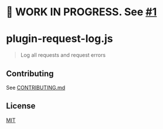 # 🚧 WORK IN PROGRESS. See [#1](https://github.com/octokit/plugin-request-log.js/pull/1)

# plugin-request-log.js

> Log all requests and request errors

## Contributing

See [CONTRIBUTING.md](CONTRIBUTING.md)
  
## License

[MIT](LICENSE)
